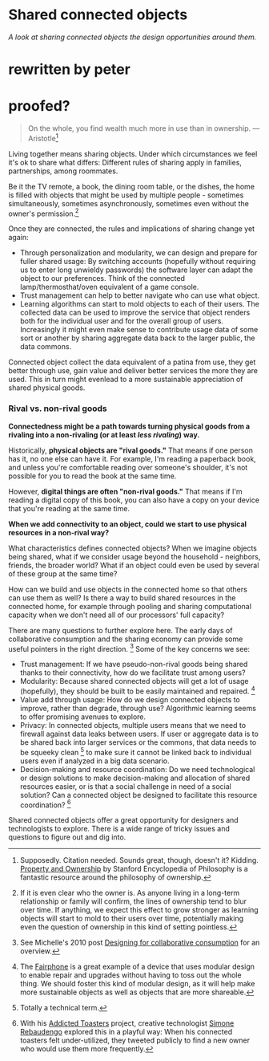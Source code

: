 # Shared connected objects

_A look at sharing connected objects the design opportunities around them._


# rewritten by peter
# proofed?

> On the whole, you find wealth much more in use than in ownership. — Aristotle[^1]

Living together means sharing objects. Under which circumstances we feel it's ok to share what differs: Different rules of sharing apply in families, partnerships, among roommates.

Be it the TV remote, a book, the dining room table, or the dishes, the home is filled with objects that might be used by multiple people - sometimes simultaneously, sometimes asynchronously, sometimes even without the owner's permission.[^2]

Once they are connected, the rules and implications of sharing change yet again:

- Through personalization and modularity, we can design and prepare for fuller shared usage: By switching accounts (hopefully without requiring us to enter long unwieldy passwords) the software layer can adapt the object to our preferences. Think of the connected lamp/thermosthat/oven equivalent of a game console. 
- Trust management can help to better navigate who can use what object. 
- Learning algorithms can start to mold objects to each of their users. The collected data can be used to improve the service that object renders both for the individual user and for the overall group of users. Increasingly it might even make sense to contribute usage data of some sort or another by sharing aggregate data back to the larger public, the data commons.

Connected object collect the data equivalent of a patina from use, they get better through use, gain value and deliver better services the more they are used. This in turn might evenlead to a more sustainable appreciation of shared physical goods.

 
### Rival vs. non-rival goods

**Connectedness might be a path towards turning physical goods from a rivaling into a non-rivaling (or at least _less rivaling_) way.**

Historically, **physical objects are "rival goods."** That means if one person has it, no one else can have it. For example, I'm reading a paperback book, and unless you're comfortable reading over someone's shoulder, it's not possible for you to read the book at the same time. 

However, **digital things are often "non-rival goods."** That means if I'm reading a digital copy of this book, you can also have a copy on your device that you're reading at the same time. 

**When we add connectivity to an object, could we start to use physical resources in a non-rival way?**


What characteristics defines connected objects? When we imagine objects being shared, what if we consider usage beyond the household - neighbors, friends, the broader world? What if an object could even be used by several of these group at the same time?

How can we build and use objects in the connected home so that others can use them as well? Is there a way to build shared resources in the connected home, for example through pooling and sharing computational capacity when we don't need all of our processors' full capacity?


There are many questions to further explore here. The early days of collaborative consumption and the sharing economy can provide some useful pointers in the right direction. [^3] Some of the key concerns we see:

- Trust management: If we have pseudo-non-rival goods being shared thanks to their connectivity, how do we facilitate trust among users?
- Modularity: Because shared connected objects will get a lot of usage (hopefully), they should be built to be easily maintained and repaired. [^4]
- Value add through usage: How do we design connected objects to improve, rather than degrade, through use? Algorithmic learning seems to offer promising avenues to explore.
- Privacy: In connected objects, multiple users means that we need to firewall against data leaks between users. If user or aggregate data is to be shared back into larger services or the commons, that data needs to be squeeky clean [^5] to make sure it cannot be linked back to individual users even if analyzed in a big data scenario.
- Decision-making and resource coordination: Do we need technological or design solutions to make decision-making and allocation of shared resources easier, or is that a social challenge in need of a social solution? Can a connected object be designed to facilitate this resource coordination? [^6]

Shared connected objects offer a great opportunity for designers and technologists to explore. There is a wide range of tricky issues and questions to figure out and dig into. 



[^1]: Supposedly. Citation needed. Sounds great, though, doesn't it? Kidding. [Property and Ownership](http://plato.stanford.edu/entries/property/) by Stanford Encyclopedia of Philosophy is a fantastic resource around the philosophy of ownership.
[^2]: If it is even clear who the owner is. As anyone  living in a long-term relationship or family will confirm, the lines of ownership tend to blur over time. If anything, we expect this effect to grow stronger as learning objects will start to mold to their users over time, potentially making even the question of ownership in this kind of setting pointless.
[^3]: See Michelle's 2010 post [Designing for collaborative consumption](http://michellethorne.cc/2010/12/designing-for-collaborative-consumption/) for an overview.
[^4]: The [Fairphone](https://www.fairphone.com/) is a great example of a device that uses modular design to enable repair and upgrades without having to toss out the whole thing. We should foster this kind of modular design, as it will help make more sustainable objects as well as objects that are more shareable.
[^5]: Totally a technical term. 
[^6]: With his [Addicted Toasters](http://addictedproducts.com) project, creative technologist [Simone Rebaudengo](http://simonerebaudengo.com) explored this in a playful way: When his connected toasters felt under-utilized, they tweeted publicly to find a new owner who would use them more frequently.
